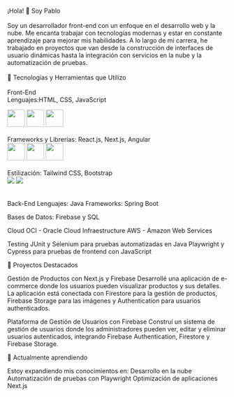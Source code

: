 ¡Hola! 👋 Soy Pablo
<br />
<br />
Soy un desarrollador front-end con un enfoque en el desarrollo web y la nube. Me encanta trabajar con tecnologías modernas y estar en constante aprendizaje para mejorar mis habilidades. A lo largo de mi carrera, he trabajado en proyectos que van desde la construcción de interfaces de usuario dinámicas hasta la integración con servicios en la nube y la automatización de pruebas.
<br />
<br />
🚀 Tecnologías y Herramientas que Utilizo
<br />
<br />
Front-End
<br />
Lenguajes:HTML, CSS, JavaScript
<div style="display-flex">
          <img loading="lazy" src="https://cdn.jsdelivr.net/gh/devicons/devicon@latest/icons/html5/html5-original-wordmark.svg" width="40" height="40"/>
          <img loading="lazy" src="https://cdn.jsdelivr.net/gh/devicons/devicon@latest/icons/css3/css3-original-wordmark.svg" width="40" height="40"/>     
          <img loading="lazy" src="https://cdn.jsdelivr.net/gh/devicons/devicon@latest/icons/javascript/javascript-original.svg" width="40" height="40"/>
</div>
<br />         
Frameworks y Librerías: React.js, Next.js, Angular
<div style="display-flex">
          <img loading="lazy" src="https://cdn.jsdelivr.net/gh/devicons/devicon@latest/icons/react/react-original-wordmark.svg" width="40" height="40"/>
          <img loading="lazy" src="https://cdn.jsdelivr.net/gh/devicons/devicon@latest/icons/nextjs/nextjs-plain.svg" width="40" height="40"/>
          <img loading="lazy" src="https://cdn.jsdelivr.net/gh/devicons/devicon@latest/icons/angular/angular-original.svg" width="40" height="40"/>
</div>
<br />   
Estilización: Tailwind CSS, Bootstrap
<div style="display-flex">
          <img src="https://cdn.jsdelivr.net/gh/devicons/devicon@latest/icons/tailwindcss/tailwindcss-original.svg" />
          <img src="https://cdn.jsdelivr.net/gh/devicons/devicon@latest/icons/bootstrap/bootstrap-original.svg" />
</div>
<br />
<br />  
Back-End
Lenguajes: Java
Frameworks: Spring Boot

Bases de Datos: Firebase y SQL

Cloud
OCI - Oracle Cloud Infraestructure
AWS - Amazon Web Services

Testing
JUnit y Selenium para pruebas automatizadas en Java
Playwright y Cypress para pruebas de frontend con JavaScript



💼 Proyectos Destacados

Gestión de Productos con Next.js y Firebase
Desarrollé una aplicación de e-commerce donde los usuarios pueden visualizar productos y sus detalles. La aplicación está conectada con Firestore para la gestión de productos, Firebase Storage para las imágenes y Authentication para usuarios authenticados.


Plataforma de Gestión de Usuarios con Firebase
Construí un sistema de gestión de usuarios donde los administradores pueden ver, editar y eliminar usuarios autenticados, integrando Firebase Authentication, Firestore y Firebase Storage.



🌱 Actualmente aprendiendo

Estoy expandiendo mis conocimientos en:
Desarrollo en la nube
Automatización de pruebas con Playwright
Optimización de aplicaciones Next.js
